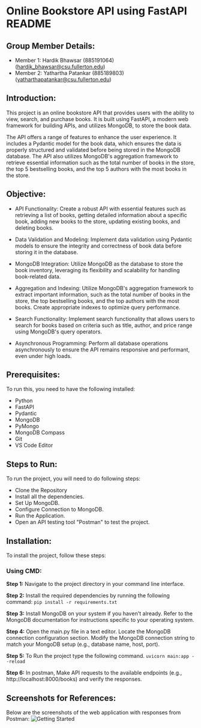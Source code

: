 # **Online Bookstore API using FastAPI README**

## **Group Member Details:**
- Member 1: Hardik Bhawsar (885191064) (hardik_bhawsar@csu.fullerton.edu)
- Member 2: Yathartha Patankar (885189803) (yatharthapatankar@csu.fullerton.edu)

## **Introduction:**
This project is an online bookstore API that provides users with the ability to view, search, and purchase books. It is built using FastAPI, a modern web framework for building APIs, and utilizes MongoDB, to store the book data.

The API offers a range of features to enhance the user experience. It includes a Pydantic model for the book data, which ensures the data is properly structured and validated before being stored in the MongoDB database. The API also utilizes MongoDB's aggregation framework to retrieve essential information such as the total number of books in the store, the top 5 bestselling books, and the top 5 authors with the most books in the store.

## **Objective:**
- API Functionality: Create a robust API with essential features such as retrieving a list of books, getting detailed information about a specific book, adding new books to the store, updating existing books, and deleting books.

- Data Validation and Modeling: Implement data validation using Pydantic models to ensure the integrity and correctness of book data before storing it in the database.

- MongoDB Integration: Utilize MongoDB as the database to store the book inventory, leveraging its flexibility and scalability for handling book-related data.

- Aggregation and Indexing: Utilize MongoDB's aggregation framework to extract important information, such as the total number of books in the store, the top bestselling books, and the top authors with the most books. Create appropriate indexes to optimize query performance.

- Search Functionality: Implement search functionality that allows users to search for books based on criteria such as title, author, and price range using MongoDB's query operators.

- Asynchronous Programming: Perform all database operations asynchronously to ensure the API remains responsive and performant, even under high loads.

## **Prerequisites:**
To run this, you need to have the following installed:
- Python
- FastAPI
- Pydantic
- MongoDB
- PyMongo
- MongoDB Compass
- Git
- VS Code Editor

## **Steps to Run:**
To run the project, you will need to do following steps:
- Clone the Repository 
- Install all the dependencies.
- Set Up MongoDB. 
- Configure Connection to MongoDB.
- Run the Application.
- Open an API testing tool "Postman" to test the project.

## **Installation:**
To install the project, follow these steps:

### **Using CMD:**
**Step 1:** Navigate to the project directory in your command line interface.

**Step 2:** Install the required dependencies by running the following command:
```pip install -r requirements.txt```

**Step 3:** Install MongoDB on your system if you haven't already. Refer to the MongoDB documentation for instructions specific to your operating system.

**Step 4:** Open the main.py file in a text editor. Locate the MongoDB connection configuration section. Modify the MongoDB connection string to match your MongoDB setup (e.g., database name, host, port).

**Step 5:** To Run the project type the following command.
```uvicorn main:app --reload```

**Step 6:** In postman, Make API requests to the available endpoints (e.g., http://localhost:8000/books) and verify the responses.

## **Screenshots for References:**
Below are the screenshots of the web application with responses from Postman:
![Getting Started](./C:\Users\yatha\Downloads\SS1.png)


